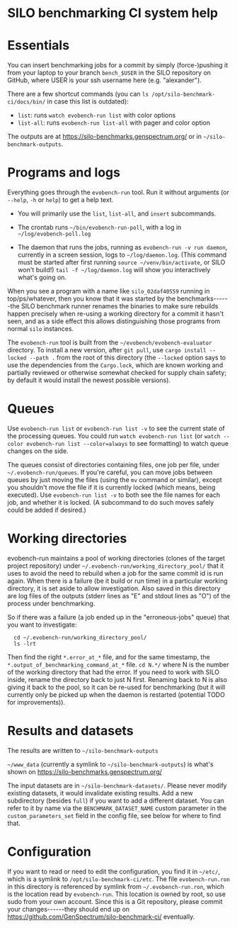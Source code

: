 # SILO benchmarking CI system help

# Essentials

You can insert benchmarking jobs for a commit by simply
(force-)pushing it from your laptop to your branch `bench_$USER` in
the SILO repository on GitHub, where USER is your ssh username here
(e.g. "alexander").

There are a few shortcut commands (you can `ls
/opt/silo-benchmark-ci/docs/bin/` in case this list is outdated):

  - `list`: runs `watch evobench-run list` with color options
  - `list-all`: runs `evobench-run list-all` with pager and color option

The outputs are at <https://silo-benchmarks.genspectrum.org/> or in `~/silo-benchmark-outputs`.

# Programs and logs

Everything goes through the `evobench-run` tool. Run it without
arguments (or `--help`, `-h` or `help`) to get a help text.

  - You will primarily use the `list`, `list-all`, and `insert`
    subcommands.
  
  - The crontab runs `~/bin/evobench-run-poll`, with a log in
    `~/log/evobench-poll.log`
  
  - The daemon that runs the jobs, running as `evobench-run -v run
    daemon`, currently in a screen session, logs to
    `~/log/daemon.log`. (This command must be started after first
    running `source ~/venv/bin/activate`, or SILO won't build!)  `tail
    -f ~/log/daemon.log` will show you interactively what's going on.

When you see a program with a name like `silo_02daf40559` running in
top/ps/whatever, then you know that it was started by the
benchmarks------the SILO benchmark runner renames the binaries to make
sure rebuilds happen precisely when re-using a working directory for
a commit it hasn't seen, and as a side effect this allows
distinguishing those programs from normal `silo` instances.

The `evobench-run` tool is built from the
`~/evobench/evobench-evaluator` directory. To install a new version,
after `git pull`, use `cargo install --locked --path .` from the root
of this directory (the `--locked` option says to use the dependencies
from the `Cargo.lock`, which are known working and partially reviewed
or otherwise somewhat checked for supply chain safety; by default it
would install the newest possible versions).

# Queues

Use `evobench-run list` or `evobench-run list -v` to see the current
state of the processing queues. You could run `watch evobench-run
list` (or `watch --color evobench-run list --color=always` to see
formatting) to watch queue changes on the side.

The queues consist of directories containing files, one job per file,
under `~/.evobench-run/queues`.  If you're careful, you can move jobs
between queues by just moving the files (using the `mv` command or
similar), except you shouldn't move the file if it is currently locked
(which means, being executed). Use `evobench-run list -v` to both see
the file names for each job, and whether it is locked. (A subcommand
to do such moves safely could be added if desired.)

# Working directories

evobench-run maintains a pool of working directories (clones of the
target project repository) under
`~/.evobench-run/working_directory_pool/` that it uses to avoid the
need to rebuild when a job for the same commit id is run again. When
there is a failure (be it build or run time) in a particular working
directory, it is set aside to allow investigation. Also saved in this
directory are log files of the outputs (stderr lines as "E" and stdout
lines as "O") of the process under benchmarking.

So if there was a failure (a job ended up in the "erroneous-jobs"
queue) that you want to investigate:

      cd ~/.evobench-run/working_directory_pool/
      ls -lrt

Then find the right `*.error_at_*` file, and for the same timestamp,
the `*.output_of_benchmarking_command_at_*` file. `cd N.*/` where N
is the number of the working directory that had the error. If you
need to work with SILO inside, rename the directory back to just N
first. Renaming back to N is also giving it back to the pool, so it
can be re-used for benchmarking (but it will currently only be picked up when
the daemon is restarted (potential TODO for improvements)).

# Results and datasets

The results are written to `~/silo-benchmark-outputs`

`~/www_data` (currently a symlink to `~/silo-benchmark-outputs`) is
what's shown on <https://silo-benchmarks.genspectrum.org/>

The input datasets are in `~/silo-benchmark-datasets/`. Please never
modify existing datasets, it would invalidate existing results. Add
a new subdirectory (besides `full`) if you want to add a different
dataset. You can refer to it by name via the
`BENCHMARK_DATASET_NAME` custom parameter in the
`custom_parameters_set` field in the config file, see below for
where to find that.

# Configuration

If you want to read or need to edit the configuration, you find it in
`~/etc/`, which is a symlink to `/opt/silo-benchmark-ci/etc`. The file
`evobench-run.ron` in this directory is referenced by symlink from
`~/.evobench-run.ron`, which is the location read by
`evobench-run`. This location is owned by root, so use sudo from your
own account. Since this is a Git repository, please commit your
changes------they should end up on
<https://github.com/GenSpectrum/silo-benchmark-ci/> eventually.
